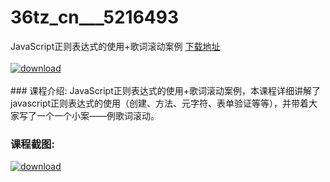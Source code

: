 # 36tz_cn___5216493
JavaScript正则表达式的使用+歌词滚动案例
[下载地址](http://www.36tz.cn/article/5216493 "下载地址")
<br/></br>[![download](http://36tz.cn/muke_img/2020_11_1-116-300x219.png "下载地址")](http://www.36tz.cn/article/5216493 "下载地址")
<br/></br>### 课程介绍:
JavaScript正则表达式的使用+歌词滚动案例，本课程详细讲解了javascript正则表达式的使用（创建、方法、元字符、表单验证等等），并带着大家写了一个一个小案——例歌词滚动。

### 课程截图:
[![download](http://36tz.cn/muke_img/2020_11_2-117.png "下载地址")](http://www.36tz.cn/article/5216493 "下载地址")
